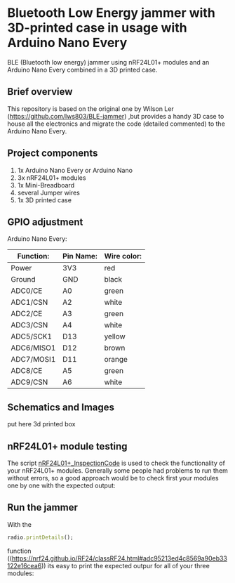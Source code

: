 # Bluetooth Low Energy jammer with 3D-printed case in usage with Arduino Nano Every
BLE (Bluetooth low energy) jammer using nRF24L01+ modules and an Arduino Nano Every combined in a 3D printed case.

## Brief overview
This repository is based on the original one by Wilson Ler (https://github.com/lws803/BLE-jammer) ,but provides a handy 3D case to house all the electronics and migrate the code (detailed commented) to the Arduino Nano Every.

## Project components
1. 1x Arduino Nano Every or Arduino Nano
2. 3x nRF24L01+ modules
3. 1x Mini-Breadboard
4. several Jumper wires
5. 1x 3D printed case

## GPIO adjustment
Arduino Nano Every:

| Function:  | Pin Name:| Wire color:|
| ---------- | -------- | ---------- |
| Power  	   | 3V3  	  |    red     |
| Ground  	 | GND      |    black   |   
| ADC0/CE    | A0       |   green    |
| ADC1/CSN   | A2       |   white    |
| ADC2/CE    | A3       |   green    |
| ADC3/CSN   | A4       |   white    |
| ADC5/SCK1  | D13      |   yellow   |
| ADC6/MISO1 | D12      |   brown    |
| ADC7/MOSI1 | D11      |   orange   |
| ADC8/CE    | A5       |   green    |
| ADC9/CSN   | A6       |   white    |


## Schematics and Images
put here 3d printed box

## nRF24L01+ module testing
The script [nRF24L01+_InspectionCode](https://github.com/Petros626/BLE-jammer/blob/master/nRF24L01%2B_InspectionCode.ino) is used to check the functionality of your nRF24L01+ modules. Generally some people had problems to run them without errors, so a good approach would be to check first your modules one by one with the expected output:

## Run the jammer
With the 

```ruby
radio.printDetails(); 
``` 
function ((https://nrf24.github.io/RF24/classRF24.html#adc95213ed4c8569a90eb33122e16cea6)) its easy to print the expected outpur for all of your three modules:

